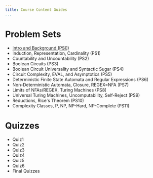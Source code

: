 ```yaml
---
title: Course Content Guides
...
```


# Problem Sets

- [Intro and Background (PS0)](https://www.cs.virginia.edu/~njb2b/cstheory/f2022/week1.html)
- Induction, Representation, Cardinality (PS1)
- Countability and Uncountability (PS2)
- Boolean Circuits (PS3)
- Boolean Circuit Universality and Syntactic Sugar (PS4)
- Circuit Complexity, EVAL, and Asymptotics (PS5)
- Deterministic Finite State Automata and Regular Expressions (PS6)
- Non-Deterministic Automata, Closure, REGEX=NFA (PS7)
- Limits of NFAs/REGEX, Turing Machines (PS8)
- Universal Turing Machines, Uncomputability, Self-Reject (PS9)
- Reductions, Rice's Theorem (PS10)
- Complexity Classes, P, NP, NP-Hard, NP-Complete (PS11)

# Quizzes

- Quiz1
- Quiz2
- Quiz3
- Quiz4
- Quiz5
- Quiz6
- Final Quizzes
